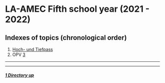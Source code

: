 # LA-AMEC Fifth school year (2021 - 2022)

Indexes of topics (chronological order)
-------------------------------------

1. [Hoch- und Tiefpass](./HochTiefpass.md) 
2. OPV [3](./OPV3.md)

----
----

##### [1 Directory up](./../)